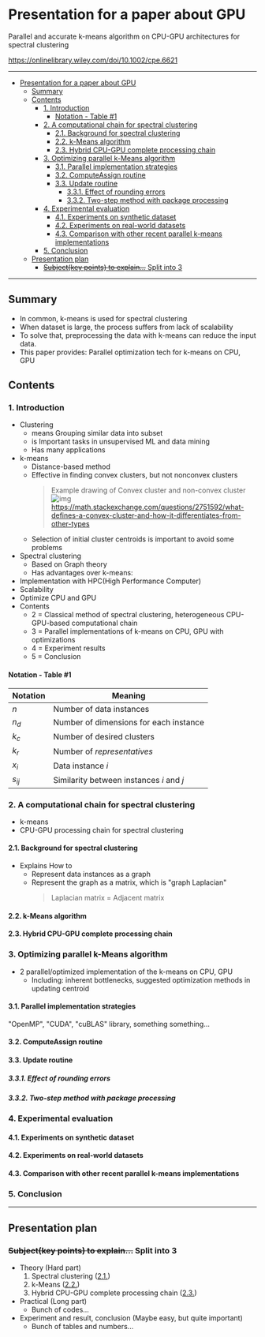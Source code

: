 # Presentation for a paper about GPU

Parallel and accurate k-means algorithm on CPU-GPU architectures for spectral clustering

<https://onlinelibrary.wiley.com/doi/10.1002/cpe.6621>

---

- [Presentation for a paper about GPU](#presentation-for-a-paper-about-gpu)
  - [Summary](#summary)
  - [Contents](#contents)
    - [1. Introduction](#1-introduction)
      - [Notation - Table #1](#notation---table-1)
    - [2. A computational chain for spectral clustering](#2-a-computational-chain-for-spectral-clustering)
      - [2.1. Background for spectral clustering](#21-background-for-spectral-clustering)
      - [2.2. k-Means algorithm](#22-k-means-algorithm)
      - [2.3. Hybrid CPU-GPU complete processing chain](#23-hybrid-cpu-gpu-complete-processing-chain)
    - [3. Optimizing parallel k-Means algorithm](#3-optimizing-parallel-k-means-algorithm)
      - [3.1. Parallel implementation strategies](#31-parallel-implementation-strategies)
      - [3.2. ComputeAssign routine](#32-computeassign-routine)
      - [3.3. Update routine](#33-update-routine)
        - [3.3.1. Effect of rounding errors](#331-effect-of-rounding-errors)
        - [3.3.2. Two-step method with package processing](#332-two-step-method-with-package-processing)
    - [4. Experimental evaluation](#4-experimental-evaluation)
      - [4.1. Experiments on synthetic dataset](#41-experiments-on-synthetic-dataset)
      - [4.2. Experiments on real-world datasets](#42-experiments-on-real-world-datasets)
      - [4.3. Comparison with other recent parallel k-means implementations](#43-comparison-with-other-recent-parallel-k-means-implementations)
    - [5. Conclusion](#5-conclusion)
  - [Presentation plan](#presentation-plan)
    - [~~Subject(key points) to explain...~~ Split into 3](#subjectkey-points-to-explain-split-into-3)

---

## Summary

- In common, k-means is used for spectral clustering
- When dataset is large, the process suffers from lack of scalability
- To solve that, preprocessing the data with k-means can reduce the input data.
- This paper provides: Parallel optimization tech for k-means on CPU, GPU

## Contents

### 1. Introduction

- Clustering
  - means Grouping similar data into subset
  - is Important tasks in unsupervised ML and data mining
  - Has many applications
- k-means
  - Distance-based method
  - Effective in finding convex clusters, but not nonconvex clusters
    > Example drawing of Convex cluster and non-convex cluster
    > ![img](https://i.stack.imgur.com/P7XOP.png)
    > <https://math.stackexchange.com/questions/2751592/what-defines-a-convex-cluster-and-how-it-differentiates-from-other-types>
  - Selection of initial cluster centroids is important to avoid some problems
- Spectral clustering
  - Based on Graph theory
  - Has advantages over k-means:
- Implementation with HPC(High Performance Computer)
- Scalability
- Optimize CPU and GPU
- Contents
  - 2 = Classical method of spectral clustering, heterogeneous CPU-GPU-based computational chain
  - 3 = Parallel implementations of k-means on CPU, GPU with optimizations
  - 4 = Experiment results
  - 5 = Conclusion

#### Notation - Table #1

| Notation | Meaning                                  |
| -------- | ---------------------------------------- |
| $n$      | Number of data instances                 |
| $n_d$    | Number of dimensions for each instance   |
| $k_c$    | Number of desired clusters               |
| $k_r$    | Number of _representatives_              |
| $x_i$    | Data instance $i$                        |
| $s_{ij}$ | Similarity between instances $i$ and $j$ |

### 2. A computational chain for spectral clustering

- k-means
- CPU-GPU processing chain for spectral clustering

#### 2.1. Background for spectral clustering

- Explains How to
  - Represent data instances as a graph
  - Represent the graph as a matrix, which is "graph Laplacian"
    > Laplacian matrix = Adjacent matrix

#### 2.2. k-Means algorithm

#### 2.3. Hybrid CPU-GPU complete processing chain

### 3. Optimizing parallel k-Means algorithm

- 2 parallel/optimized implementation of the k-means on CPU, GPU
  - Including: inherent bottlenecks, suggested optimization methods in updating centroid

#### 3.1. Parallel implementation strategies

"OpenMP", "CUDA", "cuBLAS" library, something something...

#### 3.2. ComputeAssign routine

#### 3.3. Update routine

##### 3.3.1. Effect of rounding errors

##### 3.3.2. Two-step method with package processing

### 4. Experimental evaluation

#### 4.1. Experiments on synthetic dataset

#### 4.2. Experiments on real-world datasets

#### 4.3. Comparison with other recent parallel k-means implementations

### 5. Conclusion

---

## Presentation plan

### ~~Subject(key points) to explain...~~ Split into 3

- Theory (Hard part)
    1. Spectral clustering ([2.1.](#21-background-for-spectral-clustering))
    2. k-Means ([2.2.](#22-k-means-algorithm))
    3. Hybrid CPU-GPU complete processing chain ([2.3.](#23-hybrid-cpu-gpu-complete-processing-chain))
- Practical (Long part)
  - Bunch of codes...
- Experiment and result, conclusion (Maybe easy, but quite important)
  - Bunch of tables and numbers...

